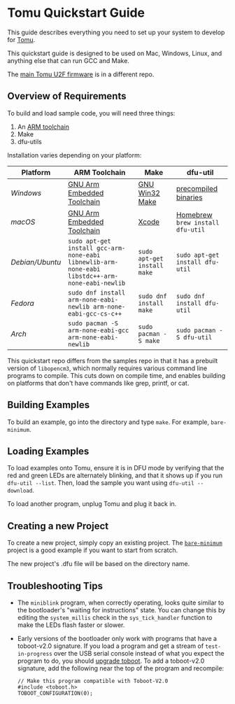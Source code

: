 # Tomu Quickstart Guide

This guide describes everything you need to set up your system to develop for [Tomu](https://tomu.im/).

This quickstart guide is designed to be used on Mac, Windows, Linux, and anything else that can run GCC and Make.

The [main Tomu U2F firmware](https://github.com/im-tomu/chopstx/tree/efm32/u2f) is in a different repo.

## Overview of Requirements

To build and load sample code, you will need three things:

1. An [ARM toolchain](https://developer.arm.com/open-source/gnu-toolchain/gnu-rm)
1. Make
1. dfu-utils

Installation varies depending on your platform:

Platform   | ARM Toolchain  | Make  | dfu-util
---------- | -------------- | ----- | ----------
*Windows*    | [GNU Arm Embedded Toolchain](https://developer.arm.com/open-source/gnu-toolchain/gnu-rm/downloads) | [GNU Win32 Make](http://gnuwin32.sourceforge.net/packages/make.htm) | [precompiled binaries](http://dfu-util.sourceforge.net/releases/dfu-util-0.8-binaries/win32-mingw32/)
*macOS*      | [GNU Arm Embedded Toolchain](https://developer.arm.com/open-source/gnu-toolchain/gnu-rm/downloads) | [Xcode](https://itunes.apple.com/us/app/xcode/id497799835) | [Homebrew](https://brew.sh/) `brew install dfu-util`
*Debian/Ubuntu* | `sudo apt-get install gcc-arm-none-eabi libnewlib-arm-none-eabi libstdc++-arm-none-eabi-newlib` | `sudo apt-get install make` | `sudo apt-get install dfu-util`
*Fedora* | `sudo dnf install arm-none-eabi-newlib arm-none-eabi-gcc-cs-c++` | `sudo dnf install make` | `sudo dnf install dfu-util`
*Arch* | `sudo pacman -S arm-none-eabi-gcc arm-none-eabi-newlib` | `sudo pacman -S make` | `sudo pacman -S dfu-util`

This quickstart repo differs from the samples repo in that it has a prebuilt version of `libopencm3`, which normally requires various command line programs to compile.  This cuts down on compile time, and enables building on platforms that don't have commands like grep, printf, or cat.

## Building Examples

To build an example, go into the directory and type `make`. For example, `bare-minimum`.

## Loading Examples

To load examples onto Tomu, ensure it is in DFU mode by verifying that the red and green LEDs are alternately blinking, and that it shows up if you run `dfu-util --list`.  Then, load the sample you want using `dfu-util --download`.

To load another program, unplug Tomu and plug it back in.

## Creating a new Project

To create a new project, simply copy an existing project.  The [`bare-minimum`](./bare-minimum) project is a good example if you want to start from scratch.

The new project's .dfu file will be based on the directory name.

## Troubleshooting Tips

* The `miniblink` program, when correctly operating, looks quite similar to the bootloader's "waiting for instructions" state. You can change this by editing the `system_millis` check in the `sys_tick_handler` function to make the LEDs flash faster or slower.

* Early versions of the bootloader only work with programs that have a toboot-v2.0 signature.  If you load a program and get a stream of `test-in-progress` over the USB serial console instead of what you expect the program to do, you should [upgrade toboot](https://github.com/im-tomu/tomu-bootloader#installing-or-upgrading-toboot).  To add a toboot-v2.0 signature, add the following near the top of the program and recompile:
  ```
  // Make this program compatible with Toboot-V2.0
  #include <toboot.h>
  TOBOOT_CONFIGURATION(0);
  ```

